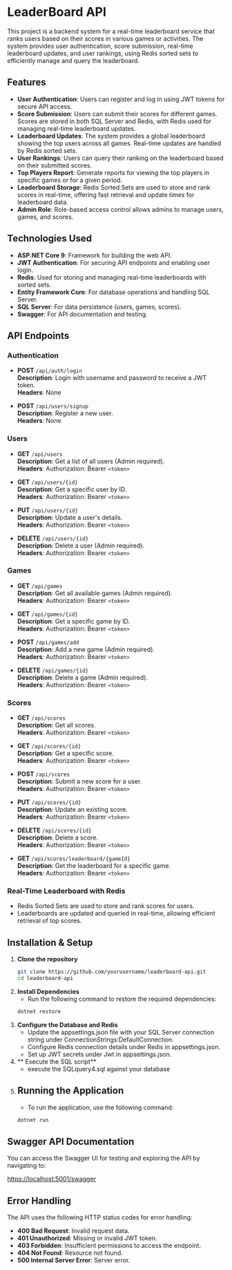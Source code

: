 # LeaderBoard API

This project is a backend system for a real-time leaderboard service that ranks users based on their scores in various games or activities. The system provides user authentication, score submission, real-time leaderboard updates, and user rankings, using Redis sorted sets to efficiently manage and query the leaderboard.

## Features
- **User Authentication**: Users can register and log in using JWT tokens for secure API access.
- **Score Submission**: Users can submit their scores for different games. Scores are stored in both SQL Server and Redis, with Redis used for managing real-time leaderboard updates.
- **Leaderboard Updates**: The system provides a global leaderboard showing the top users across all games. Real-time updates are handled by Redis sorted sets.
- **User Rankings**: Users can query their ranking on the leaderboard based on their submitted scores.
- **Top Players Report**: Generate reports for viewing the top players in specific games or for a given period.
- **Leaderboard Storage**: Redis Sorted Sets are used to store and rank scores in real-time, offering fast retrieval and update times for leaderboard data.
- **Admin Role**: Role-based access control allows admins to manage users, games, and scores.

## Technologies Used
- **ASP.NET Core 9**: Framework for building the web API.
- **JWT Authentication**: For securing API endpoints and enabling user login.
- **Redis**: Used for storing and managing real-time leaderboards with sorted sets.
- **Entity Framework Core**: For database operations and handling SQL Server.
- **SQL Server**: For data persistence (users, games, scores).
- **Swagger**: For API documentation and testing.

## API Endpoints

### Authentication

- **POST** `/api/auth/login`  
  **Description**: Login with username and password to receive a JWT token.  
  **Headers**: None  

- **POST** `/api/users/signup`  
  **Description**: Register a new user.  
  **Headers**: None  

### Users

- **GET** `/api/users`  
  **Description**: Get a list of all users (Admin required).  
  **Headers**: Authorization: Bearer `<token>`

- **GET** `/api/users/{id}`  
  **Description**: Get a specific user by ID.  
  **Headers**: Authorization: Bearer `<token>`

- **PUT** `/api/users/{id}`  
  **Description**: Update a user's details.  
  **Headers**: Authorization: Bearer `<token>`

- **DELETE** `/api/users/{id}`  
  **Description**: Delete a user (Admin required).  
  **Headers**: Authorization: Bearer `<token>`

### Games

- **GET** `/api/games`  
  **Description**: Get all available games (Admin required).  
  **Headers**: Authorization: Bearer `<token>`

- **GET** `/api/games/{id}`  
  **Description**: Get a specific game by ID.  
  **Headers**: Authorization: Bearer `<token>`

- **POST** `/api/games/add`  
  **Description**: Add a new game (Admin required).  
  **Headers**: Authorization: Bearer `<token>`

- **DELETE** `/api/games/{id}`  
  **Description**: Delete a game (Admin required).  
  **Headers**: Authorization: Bearer `<token>`

### Scores

- **GET** `/api/scores`  
  **Description**: Get all scores.  
  **Headers**: Authorization: Bearer `<token>`

- **GET** `/api/scores/{id}`  
  **Description**: Get a specific score.  
  **Headers**: Authorization: Bearer `<token>`

- **POST** `/api/scores`  
  **Description**: Submit a new score for a user.  
  **Headers**: Authorization: Bearer `<token>`

- **PUT** `/api/scores/{id}`  
  **Description**: Update an existing score.  
  **Headers**: Authorization: Bearer `<token>`

- **DELETE** `/api/scores/{id}`  
  **Description**: Delete a score.  
  **Headers**: Authorization: Bearer `<token>`

- **GET** `/api/scores/leaderboard/{gameId}`  
  **Description**: Get the leaderboard for a specific game.  
  **Headers**: Authorization: Bearer `<token>`

### Real-Time Leaderboard with Redis

- Redis Sorted Sets are used to store and rank scores for users.
- Leaderboards are updated and queried in real-time, allowing efficient retrieval of top scores.

## Installation & Setup

1. **Clone the repository**  
   ```bash
   git clone https://github.com/yourusername/leaderboard-api.git
   cd leaderboard-api
2. **Install Dependencies**
   - Run the following command to restore the required dependencies:
   ```bash
   dotnet restore
3. **Configure the Database and Redis**  
   - Update the appsettings.json file with your SQL Server connection string under ConnectionStrings:DefaultConnection.
   - Configure Redis connection details under Redis in appsettings.json.
   - Set up JWT secrets under Jwt in appsettings.json.
4. ** Execute the SQL script**
   - execute the SQLquery4.sql against your database
5. ## Running the Application
   - To run the application, use the following command:
   ```bash
   dotnet run

## Swagger API Documentation

  You can access the Swagger UI for testing and exploring the API by navigating to:

  [https://localhost:5001/swagger](https://localhost:5001/swagger)

## Error Handling

  The API uses the following HTTP status codes for error handling:

  - **400 Bad Request**: Invalid request data.
  - **401 Unauthorized**: Missing or invalid JWT token.
  - **403 Forbidden**: Insufficient permissions to access the endpoint.
  - **404 Not Found**: Resource not found.
  - **500 Internal Server Error**: Server error.


